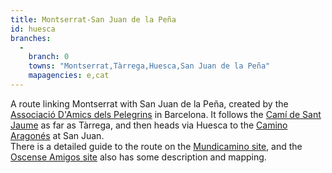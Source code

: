 ```yaml
---
title: Montserrat-San Juan de la Peña
id: huesca
branches:
  -
    branch: 0
    towns: "Montserrat,Tàrrega,Huesca,San Juan de la Peña"
    mapagencies: e,cat
---
```


A route linking Montserrat with San Juan de la Peña, created by the [Associació D'Amics dels Pelegrins][0] in Barcelona. It follows the [Camí de Sant Jaume][1] as far as Tàrrega, and then heads via Huesca to the [Camino Aragonés][2] at San Juan.  
There is a detailed guide to the route on the [Mundicamino site][3], and the [Oscense Amigos site][4] also has some description and mapping.

[0]: http://www.amicsdelspelegrins.org/
[1]: catalan.html
[2]: aragones.html
[3]: http://www.mundicamino.com/rutas.cfm?id=49
[4]: http://personal.telefonica.terra.es/web/jmata/asociacion/caminocatalan.htm